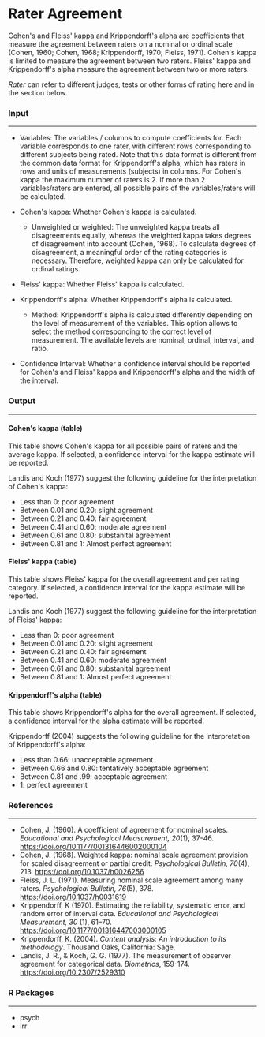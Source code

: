 Rater Agreement
==========================

Cohen's and Fleiss' kappa and Krippendorff's alpha are coefficients that measure the agreement between raters on a nominal or ordinal scale (Cohen, 1960; Cohen, 1968; Krippendorff, 1970; Fleiss, 1971).
 Cohen's kappa is limited to measure the agreement between two raters. Fleiss' kappa and Krippendorff's alpha measure the agreement between two or more raters.

*Rater* can refer to different judges, tests or other forms of rating here and in the section below.

### Input
-------

- Variables: The variables / columns to compute coefficients for. Each variable corresponds to one rater, with different rows corresponding to different subjects being rated. 
Note that this data format is different from the common data format for Krippendorff's alpha, which has raters in rows and units of measurements (subjects) in columns. 
For Cohen's kappa the maximum number of raters  is 2. If more than 2 variables/raters are entered, all possible pairs of the variables/raters will be calculated. 

- Cohen's kappa: Whether Cohen's kappa is calculated.
  - Unweighted or weighted: The unweighted kappa treats all disagreements equally, whereas the weighted kappa takes degrees of disagreement into account (Cohen, 1968). To calculate degrees of disagreement, a meaningful order of the rating categories is necessary. Therefore, weighted kappa can only be calculated for ordinal ratings. 
  
- Fleiss' kappa: Whether Fleiss' kappa is calculated.

- Krippendorff's alpha: Whether Krippendorff's alpha is calculated.
  - Method: Krippendorff's alpha is calculated differently depending on the level of measurement of the variables. This option allows to select the method corresponding to the correct level of measurement. The available levels are nominal, ordinal, interval, and ratio.

- Confidence Interval: Whether a confidence interval should be reported for Cohen's and Fleiss' kappa and Krippendorff's alpha and the width of the interval.

### Output
-------

#### Cohen's kappa (table)
This table shows Cohen's kappa for all possible pairs of raters and the average kappa. If selected, a confidence interval for the kappa estimate will be reported.

Landis and Koch (1977) suggest the following guideline for the interpretation of Cohen's kappa:
- Less than 0: poor agreement
- Between 0.01 and 0.20: slight agreement
- Between 0.21 and 0.40: fair agreement
- Between 0.41 and 0.60: moderate agreement
- Between 0.61 and 0.80: substanital agreement
- Between 0.81 and 1: Almost perfect agreement


#### Fleiss' kappa (table)
This table shows Fleiss' kappa for the overall agreement and per rating category. If selected, a confidence interval for the kappa estimate will be reported.

Landis and Koch (1977) suggest the following guideline for the interpretation of Fleiss' kappa:
- Less than 0: poor agreement
- Between 0.01 and 0.20: slight agreement
- Between 0.21 and 0.40: fair agreement
- Between 0.41 and 0.60: moderate agreement
- Between 0.61 and 0.80: substanital agreement
- Between 0.81 and 1: Almost perfect agreement

#### Krippendorff's alpha (table)
This table shows Krippendorff's alpha for the overall agreement. If selected, a confidence interval for the alpha estimate will be reported.

Krippendorff (2004) suggests the following guideline for the interpretation of Krippendorff's alpha:
- Less than 0.66: unacceptable agreement
- Between 0.66 and 0.80: tentatively acceptable agreement
- Between 0.81 and .99: acceptable agreement
- 1: perfect agreement

### References
-------
- Cohen, J. (1960). A coefficient of agreement for nominal scales. *Educational and Psychological Measurement, 20*(1), 37-46. https://doi.org/10.1177/001316446002000104
- Cohen, J. (1968). Weighted kappa: nominal scale agreement provision for scaled disagreement or partial credit. *Psychological Bulletin, 70*(4), 213. https://doi.org/10.1037/h0026256
- Fleiss, J. L. (1971). Measuring nominal scale agreement among many raters. *Psychological Bulletin, 76*(5), 378. https://doi.org/10.1037/h0031619
- Krippendorff, K (1970). Estimating the reliability, systematic error, and random error of interval data. *Educational and Psychological Measurement, 30* (1), 61–70. https://doi.org/10.1177/001316447003000105
- Krippendorff, K. (2004). *Content analysis: An introduction to its methodology*. Thousand Oaks, California: Sage.
- Landis, J. R., & Koch, G. G. (1977). The measurement of observer agreement for categorical data. *Biometrics*, 159-174. https://doi.org/10.2307/2529310

### R Packages
---
- psych
- irr
